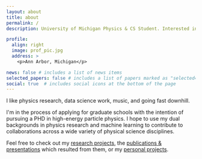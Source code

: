 ```yaml
---
layout: about
title: about
permalink: /
description: University of Michigan Physics & CS Student. Interested in research questions at the interface of machine learning and high energy particle physics. 

profile:
  align: right
  image: prof_pic.jpg
  address: >
    <p>Ann Arbor, Michigan</p>

news: false # includes a list of news items
selected_papers: false # includes a list of papers marked as "selected={true}"
social: true  # includes social icons at the bottom of the page
---
```


I like physics research, data science work, music, and going fast downhill.

I'm in the process of applying for graduate schools with the intention of pursuing a PHD in high-energy particle physics. I hope to use my dual backgrounds in physics research and machine learning to contribute to collaborations across a wide variety of physical science disciplines.

Feel free to check out my [research projects](/projects/), the [publications & presentations](/publications/) which resulted from them, or my [personal projects](/personal/).